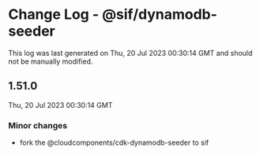 # Change Log - @sif/dynamodb-seeder

This log was last generated on Thu, 20 Jul 2023 00:30:14 GMT and should not be manually modified.

## 1.51.0
Thu, 20 Jul 2023 00:30:14 GMT

### Minor changes

- fork the @cloudcomponents/cdk-dynamodb-seeder to sif

